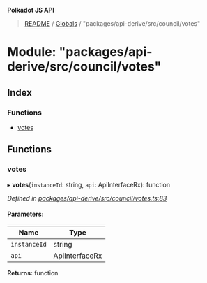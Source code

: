 **Polkadot JS API**

> [README](../README.md) / [Globals](../globals.md) / "packages/api-derive/src/council/votes"

# Module: "packages/api-derive/src/council/votes"

## Index

### Functions

* [votes](_packages_api_derive_src_council_votes_.md#votes)

## Functions

### votes

▸ **votes**(`instanceId`: string, `api`: ApiInterfaceRx): function

*Defined in [packages/api-derive/src/council/votes.ts:83](https://github.com/polkadot-js/api/blob/05c0379f4/packages/api-derive/src/council/votes.ts#L83)*

#### Parameters:

Name | Type |
------ | ------ |
`instanceId` | string |
`api` | ApiInterfaceRx |

**Returns:** function
